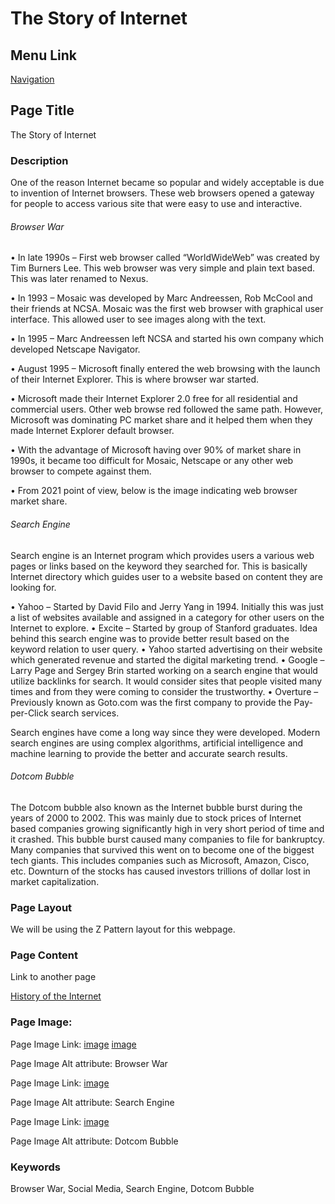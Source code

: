 # The Story of Internet

## Menu Link

[Navigation](/sections/navbar.md)


## Page Title
The Story of Internet

### Description

One of the reason Internet became so popular and widely acceptable is due to invention of Internet browsers. These web browsers opened a gateway for people to access various site that were easy to use and interactive.

   ###### Browser War

•	In late 1990s – First web browser called “WorldWideWeb” was created by Tim Burners Lee. This web browser was very simple and plain text based. This was later renamed to Nexus.

•	In 1993 – Mosaic was developed by Marc Andreessen, Rob McCool and their friends at NCSA. Mosaic was the first web browser with graphical user interface. This allowed user to see images along with the text.

•	In 1995 – Marc Andreessen left NCSA and started his own company which developed Netscape Navigator. 

•	August 1995 – Microsoft finally entered the web browsing with the launch of their Internet Explorer. This is where browser war started.

•	Microsoft made their Internet Explorer 2.0 free for all residential and commercial users. Other web browse red followed the same path. However, Microsoft was dominating PC market share and it helped them when they made Internet Explorer default browser.

•	With the advantage of Microsoft having over 90% of market share in 1990s, it became too difficult for Mosaic, Netscape or any other web browser to compete against them.

•	From 2021 point of view, below is the image indicating web browser market share.

  ###### Search Engine

Search engine is an Internet program which provides users a various web pages or links based on the keyword they searched for. This is basically Internet directory which guides user to a website based on content they are looking for.

•	Yahoo – Started by David Filo and Jerry Yang in 1994. Initially this was just a list of websites available and assigned in a category for other users on the Internet to explore. 
•	Excite – Started by group of Stanford graduates. Idea behind this search engine was to provide better result based on the keyword relation to user query. 
•	Yahoo started advertising on their website which generated revenue and started the digital marketing trend. 
•	Google – Larry Page and Sergey Brin started working on a search engine that would utilize backlinks for search. It would consider sites that people visited many times and from they were coming to consider the trustworthy. 
•	Overture – Previously known as Goto.com was the first company to provide the Pay-per-Click search services. 

Search engines have come a long way since they were developed. Modern search engines are using complex algorithms, artificial intelligence and machine learning to provide the better and accurate search results. 

   ###### Dotcom Bubble

The Dotcom bubble also known as the Internet bubble burst during the years of 2000 to 2002. This was mainly due to stock prices of Internet based companies growing significantly high in very short period of time and it crashed. This bubble burst caused many companies to file for bankruptcy.  Many companies that survived this went on to become one of the biggest tech giants. This includes companies such as Microsoft, Amazon, Cisco, etc. Downturn of the stocks has caused investors trillions of dollar lost in market capitalization.




### Page Layout

We will be using the Z Pattern layout for this webpage.

### Page Content

Link to another page

[History of the Internet](history.md)

### Page Image:

Page Image Link: [image](https://noware.tech/wp-content/uploads/sites/140/2017/07/img1.jpg)  [image](https://pbs.twimg.com/media/EBImM7yX4AEovrG.jpg)

Page Image Alt attribute: Browser War 

Page Image Link: [image](https://beconnected.esafety.gov.au/pluginfile.php/1446/mod_resource/content/4/images/intro_panel.png)

Page Image Alt attribute: Search Engine 

Page Image Link: [image](https://i1.wp.com/traileoni.it/wp-content/uploads/2020/11/88827-dotcom-bubble-burst.jpg?fit=572%2C362&ssl=1&resize=1280%2C720)

Page Image Alt attribute: Dotcom Bubble



### Keywords

Browser War, Social Media, Search Engine, Dotcom Bubble

